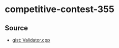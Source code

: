 # competitive-contest-355


## Source

- [gist: Validator.cpp](https://gist.github.com/cjakarin/c12c10db9ed79287f3456b7fa34d1bd8)